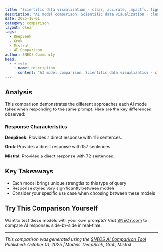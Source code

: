 ```yaml
---
title: "Scientific data visualization - clear, accurate, impactful figures"
description: "AI model comparison: Scientific data visualization - clear, accurate, impactful figures..."
date: 2025-10-01
category: comparison
layout: Clean
tags:
  - DeepSeek
  - Grok
  - Mistral
  - AI Comparison
author: SNEOS Community
head:
  - - meta
    - name: description
      content: "AI model comparison: Scientific data visualization - clear, accurate, impactful figures..."
---
```


<ChatComparison
  title="Scientific data visualization - clear, accurate, impactful figures"
  prompt="Scientific data visualization - clear, accurate, impactful figures"
  :responses='{
    "DeepSeek": "Of course. This is an excellent and crucial topic. Creating clear, accurate, and impactful figures is not just about making data \u0022look pretty\u0022; it\u0027s a fundamental part of the scientific process, essential for exploring data, communicating findings, and persuading your audience.\n\nHere is a comprehensive guide to achieving this, broken down into core principles and practical steps.\n\n---\n\n### The Three Pillars: Clear, Accurate, Impactful\n\nThink of these as the hierarchy of needs for a great scientific figure.\n\n1.  **Clear:** The message is immediately understandable.\n    *   **The viewer should not have to work to decipher what the figure is showing.** This is achieved through simplicity, strong labeling, and intuitive design.\n\n2.  **Accurate:** The figure truthfully represents the data.\n    *   **The visualization must not distort, mislead, or hide the underlying data.** This is non-negotiable. It\u0027s the foundation of scientific integrity.\n\n3.  **Impactful:** The figure is memorable and effectively conveys its significance.\n    *   **It highlights the key finding and makes the reader care.** This is achieved through smart highlighting, thoughtful color use, and a compelling narrative.\n\n---\n\n### A Step-by-Step Framework for Creating Better Figures\n\n#### Step 1: Define Your Single Key Message\nBefore you open any software, ask yourself: **\u0022What is the one thing I want my reader to learn from this figure?\u0022**\nA figure that tries to show five things often ends up showing zero things clearly. Design the entire figure around this single message.\n\n#### Step 2: Choose the Right Plot for Your Data\nMatching the plot type to your data structure and message is critical.\n\n| **Your Goal / Data Type**                                   | **Recommended Plot Type(s)**                                                                 | **Example**                                 |\n| :---------------------------------------------------------- | :------------------------------------------------------------------------------------------- | :------------------------------------------ |\n| **Compare Categories**                                      | Bar plot, Dot plot                                                                           | Gene expression in mutant vs. wild-type.    |\n| **Show Distribution**                                       | Box plot, Violin plot, Histogram, Density plot                                               | Distribution of tumor sizes in a cohort.    |\n| **Show Relationship (2 continuous variables)**              | Scatter plot, Line plot                                                                      | Correlation between protein concentration and activity. |\n| **Show Trends Over Time**                                   | Line plot (often with error bands)                                                           | Plant growth over 12 weeks.                 |\n| **Show Parts of a Whole**                                   | Bar plot (for few categories), Pie chart **(use sparingly, if at all)**                      | Percentage of cell types in a sample.       |\n| **Show Complex/Multivariate Relationships**                 | Heatmap, Pair plot (scatterplot matrix), Principal Component Analysis (PCA) plot             | Gene expression across multiple conditions. |\n\n\u003E **Avoid Pie Charts:** They are notoriously difficult for the human eye to accurately judge proportions. A simple bar or dot plot is almost always clearer.\n\n#### Step 3: Master the Elements of Visual Clarity\nThis is where you refine the plot to be easily readable.\n\n*   **Labels and Text:**\n    *   **Axis Labels:** Always use descriptive labels with units (e.g., \u0022Serum Concentration (\u00B5g/mL)\u0022, not \u0022Concentration\u0022).\n    *   **Legends:** Place them inside the plot area if possible. Make sure the legend is unambiguous.\n    *   **Titles:** A descriptive figure caption is essential, but a brief title within the plot can also help (e.g., \u0022Fig. 1: Model Performance\u0022).\n    *   **Fonts:** Use a clean, sans-serif font (e.g., Arial, Helvetica). **Maintain consistency** in font type and size across all figures in a paper/presentation.\n\n*   **Color:**\n    *   **Use with Purpose:** Don\u0027t use color for decoration. Use it to highlight, group, or represent a variable.\n    *   **Accessibility:** ~8% of men are colorblind. Avoid the red-green combination. Use tools like [ColorBrewer](https://colorbrewer2.org/) to choose colorblind-friendly palettes.\n    *   **Print-Friendly:** Ensure your figures are interpretable in grayscale. Vary line styles (solid, dashed, dotted) and marker shapes in addition to color.\n\n*   **Data Ink Ratio (Tufte\u0027s Principle):**\n    Maximize the ink used to display data and minimize non-data ink. **Remove chart junk.**\n    *   Remove heavy gridlines (use subtle, light grey lines or remove entirely).\n    *   Use a white or transparent background.\n    *   Avoid unnecessary 3D effects, shadows, and gradients.\n\n*   **Scale and Aspect Ratio:**\n    *   **Axis Scales:** Start your y-axis at zero for bar plots comparing magnitudes. For other plots, choose a scale that best reveals the patterns in the data without being misleading.\n    *   **Aspect Ratio:** Choose a ratio that makes trends easy to see. A good rule of thumb for time series is to make the line have an average slope of ~45 degrees.\n\n#### Step 4: Ensure Statistical and Ethical Accuracy\nThis is where you build trust.\n\n*   **Show Your Data:** Whenever possible, show the individual data points (e.g., as dots over a bar or box plot). This conveys the sample size and distribution.\n*   **Show Your Uncertainty:** Always include error bars (with a clear definition in the caption, e.g., \u00B1 s.d. or \u00B1 s.e.m.) or confidence intervals on mean values.\n*   **Avoid \u0022Lie Factors\u0022:** Never manipulate axis scales to exaggerate or minimize an effect. The visual effect should be proportional to the numerical effect in the data.\n*   **Annotations:** Clearly mark statistical significance (e.g., *, **, ***) with the exact p-values or thresholds defined in the caption.\n\n---\n\n### Before-and-After Example\n\nLet\u0027s apply these principles to a common scenario.\n\n**Before: A Common but Flawed Figure**\n*   Default software settings (distracting colors, grey background).\n*   No indication of sample size or distribution.\n*   Poor labels.\n*   Misleading y-axis scale (starting at 15 exaggerates the difference).\n*   No statistical test.\n\n![Unclear and Inaccurate Scientific Figure Example](https://i.imgur.com/1Q3y5xL.png)\n\n**After: Clear, Accurate, and Impactful**\n*   **Clear:** Simple, high-contrast design. Direct labeling instead of a legend.\n*   **Accurate:** Individual data points shown. Y-axis starts at 0. Error bars represent standard deviation.\n*   **Impactful:** The key comparison is immediately obvious. Statistical significance is clearly marked.\n\n![Clear and Accurate Scientific Figure Example](https://i.imgur.com/p7bX7zD.png)\n\n---\n\n### Tools of the Trade\n\n*   **Python:** \u0060Matplotlib\u0060 (foundational), \u0060Seaborn\u0060 (statistical, high-level), \u0060Plotly\u0060 (interactive).\n*   **R:** \u0060ggplot2\u0060 (powerful and elegant grammar of graphics), \u0060lattice\u0060.\n*   **Graphing Software:** \u0060GraphPad Prism\u0060 (excellent for biology/life sciences, very easy for common plots and stats).\n*   **Illustration Software:** \u0060Adobe Illustrator\u0060, \u0060Inkscape\u0060 (free/open-source). **Use these for final polishing, not for primary data plotting.** Always plot data in a statistical/graphing tool first, then adjust labels and layout in an illustrator.\n\n### Final Checklist Before Submission\n\n*   [ ] **Message:** Is the single key message of this figure immediately obvious?\n*   [ ] **Plot Type:** Is this the best plot type for my data and message?\n*   [ ] **Labels:** Are all axes, legends, and annotations clear and complete (with units)?\n*   [ ] **Color:** Is the color scheme accessible (colorblind-friendly) and necessary?\n*   [ ] **Data:** Are individual data points and uncertainty (error bars) shown where appropriate?\n*   [ ] **Accuracy:** Do the visual proportions accurately represent the numerical data?\n*   [ ] **Clutter:** Is all non-data ink (chart junk) removed?\n*   [ ] **Caption:** Does the caption stand alone, explaining what is shown and highlighting the key result?\n\nBy following this framework, you will move from creating figures that are merely \u0022good enough\u0022 to creating figures that are a powerful and trustworthy asset to your scientific storytelling.",
    "Grok": "Creating clear, accurate, and impactful figures for scientific data visualization is a critical skill for communicating research effectively. Whether you\u0027re preparing figures for a publication, presentation, or grant proposal, the goal is to convey complex information in a way that is easy to understand, scientifically precise, and visually engaging. Below are guidelines and best practices for designing such figures, along with tools and examples:\n\n---\n\n### **Key Principles for Scientific Data Visualization**\n1. **Clarity**:\n   - Ensure the figure is easy to interpret at a glance. Avoid clutter and unnecessary details.\n   - Use clear labels for axes, data points, and legends. Font sizes should be legible (e.g., 8-12 pt for publications).\n   - Simplify without distorting the data. Highlight the main message or trend.\n\n2. **Accuracy**:\n   - Represent data honestly, avoiding misleading scales or manipulations (e.g., truncated axes without justification).\n   - Include error bars, confidence intervals, or other indicators of uncertainty when appropriate.\n   - Ensure units and scales are correct and consistent.\n\n3. **Impact**:\n   - Use color, contrast, and design to draw attention to key findings.\n   - Choose a style that aligns with your audience (e.g., professional for journals, engaging for public outreach).\n   - Maintain a balance between aesthetics and function\u2014don\u2019t sacrifice clarity for beauty.\n\n4. **Consistency**:\n   - Use consistent formatting (fonts, colors, line styles) across multiple figures in a single work.\n   - Follow journal or institutional guidelines for figure preparation (e.g., resolution, file format).\n\n5. **Accessibility**:\n   - Use colorblind-friendly palettes (e.g., avoid red-green combinations).\n   - Include alternative text or descriptions for figures in digital formats.\n   - Ensure high contrast between text and background.\n\n---\n\n### **Steps to Create Effective Scientific Figures**\n1. **Define the Purpose**:\n   - What is the key message or hypothesis you want to convey?\n   - Who is the audience (e.g., experts, general public)?\n   - Example: A line graph showing a trend over time might emphasize correlation, while a bar graph might compare discrete categories.\n\n2. **Choose the Right Type of Visualization**:\n   - **Line Graphs**: Show trends or continuous data (e.g., time series).\n   - **Bar/Column Graphs**: Compare discrete categories or groups.\n   - **Scatter Plots**: Display relationships or correlations between two variables.\n   - **Box Plots**: Summarize data distributions and variability.\n   - **Heatmaps**: Represent data density or intensity (e.g., gene expression).\n   - **Pie Charts**: Use sparingly for simple proportion data (often overused and less effective).\n   - **Schematic Diagrams**: Illustrate concepts, workflows, or mechanisms.\n   - **3D Visuals**: Use only when necessary (e.g., structural biology); 2D is often clearer.\n\n3. **Organize and Clean Data**:\n   - Remove outliers or artifacts only if scientifically justified, and document the process.\n   - Normalize or transform data if needed, but explain the methodology.\n   - Use software like Excel, Python (Pandas), or R for data preprocessing.\n\n4. **Design the Figure**:\n   - **Axes and Labels**: Clearly label axes with units. Use linear or logarithmic scales as appropriate.\n   - **Legends**: Place legends in a non-obstructing position, or use direct labeling if possible.\n   - **Colors**: Use distinct, meaningful colors. Tools like ColorBrewer can help select palettes.\n   - **Annotations**: Add annotations (e.g., arrows, text) to highlight key points, but avoid overuse.\n   - **Resolution**: Ensure high resolution (e.g., 300 DPI for publications) to prevent pixelation.\n\n5. **Iterate and Get Feedback**:\n   - Test the figure with colleagues or peers to ensure it communicates the intended message.\n   - Revise based on feedback to improve clarity or impact.\n\n---\n\n### **Tools for Creating Scientific Figures**\n1. **General Software**:\n   - **Adobe Illustrator**: Industry standard for creating and refining vector-based figures for publication.\n   - **Inkscape**: Free, open-source alternative to Illustrator for vector graphics.\n   - **PowerPoint**: Useful for quick schematics or early drafts (but not ideal for final figures).\n\n2. **Data Visualization Libraries**:\n   - **Python**: Libraries like Matplotlib, Seaborn, and Plotly are powerful for creating customizable, publication-quality plots.\n   - **R**: Packages like ggplot2 are widely used for statistical graphics with a high degree of customization.\n   - **MATLAB**: Useful for engineering and physics visualizations with built-in functions for complex data.\n\n3. **Specialized Tools**:\n   - **GraphPad Prism**: Popular in life sciences for creating graphs and statistical analyses.\n   - **Origin**: Used for advanced plotting and data analysis in physical sciences.\n   - **Tableau**: For interactive visualizations, though less common in academic publishing.\n   - **BioRender**: Excellent for creating biological schematics and illustrations (requires subscription for full features).\n\n4. **3D Visualization**:\n   - **PyMOL** or **Chimera**: For molecular structures in structural biology.\n   - **Blender**: Advanced 3D modeling, sometimes used for custom scientific animations.\n\n---\n\n### **Best Practices for Specific Figure Types**\n1. **Graphs and Charts**:\n   - Avoid 3D effects unless they add scientific value (they often distort perception).\n   - Use gridlines sparingly to avoid clutter.\n   - Example: In a bar graph comparing protein expression across conditions, use error bars to show variability and label each bar directly instead of using a separate legend.\n\n2. **Heatmaps**:\n   - Use a clear color gradient (e.g., blue to red) with a visible scale bar.\n   - Cluster related data to highlight patterns.\n   - Example: A heatmap of gene expression should include dendrograms to show hierarchical clustering.\n\n3. **Schematics and Diagrams**:\n   - Use consistent line weights and arrow styles to indicate flow or interaction.\n   - Label components directly rather than using a separate key if possible.\n   - Example: A schematic of a signaling pathway should use color to distinguish activation vs. inhibition.\n\n4. **Microscopy or Imaging Data**:\n   - Include scale bars and calibration information.\n   - Avoid over-manipulating images (e.g., adjusting brightness/contrast); document any changes.\n   - Example: In fluorescence microscopy, overlay channels clearly and provide a merged image alongside individual channels.\n\n---\n\n### **Common Pitfalls to Avoid**\n- **Overloading Information**: Too many data points, labels, or colors can confuse readers. Simplify where possible.\n- **Misleading Scales**: Avoid truncated axes or non-linear scales without clear justification.\n- **Poor Color Choices**: Avoid colors that blend together or are inaccessible to colorblind individuals.\n- **Low Resolution**: Blurry or pixelated images diminish credibility in publications.\n- **Ignoring Guidelines**: Journals often have specific requirements for figure dimensions, file types (e.g., TIFF, EPS), and labeling.\n\n---\n\n### **Resources and Inspiration**\n- **Books**:\n  - \u0022The Visual Display of Quantitative Information\u0022 by Edward Tufte \u2013 A classic on data visualization principles.\n  - \u0022 Storytelling with Data\u0022 by Cole Nussbaumer Knaflic \u2013 Focuses on effective communication through visuals.\n- **Websites**:\n  - **ColorBrewer (colorbrewer2.org)**: For selecting colorblind-friendly palettes.\n  - **Datawrapper (datawrapper.de)**: Easy-to-use tool for creating charts and maps.\n- **Journals**: Review figures in high-impact journals like *Nature*, *Science*, or discipline-specific publications to understand current standards.\n- **Tutorials**: Look for online courses or tutorials on platforms like Coursera, Udemy, or YouTube for software-specific training (e.g., ggplot2, Matplotlib).\n\n---\n\n### **Example Workflow (Using Python and Adobe Illustrator)**\n1. **Data Analysis and Initial Plot (Python)**:\n   - Use Pandas to clean and process data.\n   - Create a plot with Matplotlib or Seaborn, customizing axes, colors, and labels.\n   - Export as a high-resolution PNG or SVG.\n\n   \u0060\u0060\u0060python\n   import matplotlib.pyplot as plt\n   import seaborn as sns\n\n   # Example data\n   x = [1, 2, 3, 4]\n   y = [2, 4, 6, 8]\n   errors = [0.5, 0.3, 0.4, 0.2]\n\n   # Create plot\n   plt.errorbar(x, y, yerr=errors, fmt=\u0027o-\u0027, color=\u0027blue\u0027, capsize=5)\n   plt.xlabel(\u0027Time (s)\u0027)\n   plt.ylabel(\u0027Response (AU)\u0027)\n   plt.title(\u0027Response Over Time\u0027)\n   plt.grid(False)\n   plt.savefig(\u0027figure.png\u0027, dpi=300, bbox_inches=\u0027tight\u0027)\n   \u0060\u0060\u0060\n\n2. **Refinement (Adobe Illustrator)**:\n   - Import the plot into Illustrator.\n   - Adjust fonts, line weights, and colors to match publication guidelines.\n   - Add annotations or combine multiple panels into a single figure.\n   - Export as TIFF or EPS for submission.\n\n---\n\n### **Final Tips for Impact**\n- **Tell a Story**: Design your figure to guide the viewer through the data, from the problem to the key finding.\n- **Practice Restraint**: Less is often more\u2014focus on the data rather than decorative elements.\n- **Know Your Audience**: Tailor the complexity and style to the intended readers (e.g., simpler for a broad audience, detailed for experts).\n\nBy combining scientific rigor with thoughtful design, your figures can effectively communicate your research and leave a lasting impression. If you have a specific figure or dataset you\u0027d like help with, feel free to share details, and I can provide tailored guidance!",
    "Mistral": "Creating clear, accurate, and impactful figures for scientific data visualization is crucial for effectively communicating your findings. Here are some key principles and steps to help you achieve this:\n\n### Principles of Effective Data Visualization\n\n1. **Clarity**:\n   - **Simplicity**: Avoid clutter. Use minimal elements to convey your message.\n   - **Labels and Legends**: Ensure all axes, legends, and labels are clearly marked and easy to read.\n   - **Consistency**: Use consistent colors, symbols, and styles throughout your visualizations.\n\n2. **Accuracy**:\n   - **Data Integrity**: Ensure that the data is accurately represented without distortion.\n   - **Scales and Units**: Use appropriate scales and units that are relevant to your data.\n   - **Error Bars**: Include error bars or confidence intervals where applicable to show variability.\n\n3. **Impact**:\n   - **Highlight Key Points**: Use visual cues like color, size, or annotations to highlight important data points.\n   - **Storytelling**: Arrange your figures in a logical sequence that tells a story.\n   - **Interactivity**: If possible, use interactive elements to allow viewers to explore the data.\n\n### Steps to Create Effective Figures\n\n1. **Choose the Right Chart Type**:\n   - **Bar Charts**: For categorical data.\n   - **Line Charts**: For time series data.\n   - **Scatter Plots**: For showing relationships between two variables.\n   - **Heatmaps**: For showing density or intensity.\n   - **Histograms**: For showing distributions.\n   - **Box Plots**: For showing distributions and outliers.\n\n2. **Design the Figure**:\n   - **Layout**: Arrange elements logically. Use grids or panels if necessary.\n   - **Color Scheme**: Use a color scheme that is accessible and visually appealing. Avoid using too many colors.\n   - **Fonts**: Use clear, readable fonts. Avoid overly decorative fonts.\n\n3. **Annotate and Label**:\n   - **Titles and Subtitles**: Provide clear, descriptive titles and subtitles.\n   - **Axis Labels**: Clearly label axes with units.\n   - **Legends**: Use legends to explain symbols and colors.\n   - **Annotations**: Add annotations to highlight key points or trends.\n\n4. **Review and Refine**:\n   - **Peer Review**: Get feedback from colleagues or peers.\n   - **Iterate**: Make revisions based on feedback and your own review.\n   - **Proofread**: Check for any errors in labels, legends, or data representation.\n\n### Tools for Data Visualization\n\n1. **Software**:\n   - **Matplotlib/Seaborn**: For Python users, these libraries offer extensive customization.\n   - **ggplot2**: For R users, a powerful and flexible plotting system.\n   - **Tableau**: For creating interactive and shareable dashboards.\n   - **Excel**: For basic charting and data analysis.\n   - **Power BI**: For creating interactive reports and dashboards.\n\n2. **Online Tools**:\n   - **Plotly**: For creating interactive plots.\n   - **Google Data Studio**: For creating interactive dashboards and reports.\n   - **D3.js**: For creating custom, interactive visualizations using JavaScript.\n\n### Examples of Effective Figures\n\n1. **Bar Chart**:\n   - Use for comparing quantities across different categories.\n   - Example: Comparing the average test scores of different classes.\n\n2. **Line Chart**:\n   - Use for showing trends over time.\n   - Example: Tracking the daily temperature over a month.\n\n3. **Scatter Plot**:\n   - Use for showing the relationship between two variables.\n   - Example: Plotting the relationship between height and weight of individuals.\n\n4. **Heatmap**:\n   - Use for showing density or intensity of data.\n   - Example: Visualizing gene expression levels across different conditions.\n\n5. **Box Plot**:\n   - Use for showing the distribution of data and identifying outliers.\n   - Example: Comparing the distribution of exam scores across different subjects.\n\n### Best Practices\n\n1. **Avoid Chart Junk**:\n   - Remove unnecessary elements that do not add value to the visualization.\n\n2. **Use Consistent Styles**:\n   - Maintain a consistent style across all figures in a report or presentation.\n\n3. **Provide Context**:\n   - Include contextual information to help viewers understand the data.\n\n4. **Make It Accessible**:\n   - Ensure that your visualizations are accessible to viewers with visual impairments by using colorblind-friendly palettes and providing text descriptions.\n\nBy following these principles and steps, you can create clear, accurate, and impactful figures that effectively communicate your scientific findings."
  }'
  published-date="12:10"
/>

## Analysis

This comparison demonstrates the different approaches each AI model takes when responding to the same prompt. Here are the key differences observed:

### Response Characteristics

**DeepSeek**: Provides a direct response with 116 sentences. 

**Grok**: Provides a direct response with 157 sentences. 

**Mistral**: Provides a direct response with 72 sentences. 

## Key Takeaways

- Each model brings unique strengths to this type of query
- Response styles vary significantly between models
- Consider your specific use case when choosing between these models

## Try This Comparison Yourself

Want to test these models with your own prompts? Visit [SNEOS.com](https://sneos.com) to compare AI responses side-by-side in real-time.

---

*This comparison was generated using the [SNEOS AI Comparison Tool](https://sneos.com)*
*Published: October 01, 2025 | Models: DeepSeek, Grok, Mistral*
